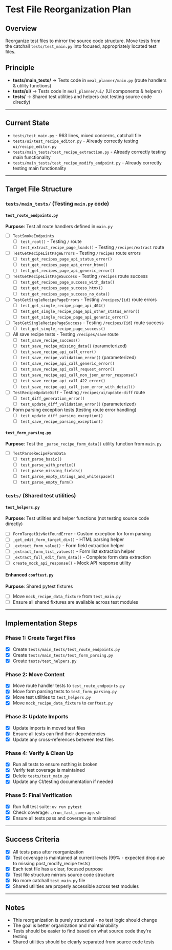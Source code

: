 # Test File Reorganization Plan

## Overview
Reorganize test files to mirror the source code structure. Move tests from the catchall `tests/test_main.py` into focused, appropriately located test files.

## Principle
- **tests/main_tests/** → Tests code in `meal_planner/main.py` (route handlers & utility functions)
- **tests/ui/** → Tests code in `meal_planner/ui/` (UI components & helpers)
- **tests/** → Shared test utilities and helpers (not testing source code directly)

---

## Current State
- `tests/test_main.py` - 963 lines, mixed concerns, catchall file
- `tests/ui/test_recipe_editor.py` - Already correctly testing `ui/recipe_editor.py`
- `tests/main_tests/test_recipe_extraction.py` - Already correctly testing main functionality
- `tests/main_tests/test_recipe_modify_endpoint.py` - Already correctly testing main functionality

---

## Target File Structure

### `tests/main_tests/` (Testing `main.py` code)

#### `test_route_endpoints.py`
**Purpose**: Test all route handlers defined in `main.py`
- [ ] `TestSmokeEndpoints`
  - [ ] `test_root()` - Testing `/` route
  - [ ] `test_extract_recipe_page_loads()` - Testing `/recipes/extract` route
- [ ] `TestGetRecipeListPageErrors` - Testing `/recipes` route errors
  - [ ] `test_get_recipes_page_api_status_error()`
  - [ ] `test_get_recipes_page_api_error_htmx()`
  - [ ] `test_get_recipes_page_api_generic_error()`
- [ ] `TestGetRecipeListPageSuccess` - Testing `/recipes` route success
  - [ ] `test_get_recipes_page_success_with_data()`
  - [ ] `test_get_recipes_page_success_htmx()`
  - [ ] `test_get_recipes_page_success_no_data()`
- [ ] `TestGetSingleRecipePageErrors` - Testing `/recipes/{id}` route errors
  - [ ] `test_get_single_recipe_page_api_404()`
  - [ ] `test_get_single_recipe_page_api_other_status_error()`
  - [ ] `test_get_single_recipe_page_api_generic_error()`
- [ ] `TestGetSingleRecipePageSuccess` - Testing `/recipes/{id}` route success
  - [ ] `test_get_single_recipe_page_success()`
- [ ] All save recipe tests - Testing `/recipes/save` route
  - [ ] `test_save_recipe_success()`
  - [ ] `test_save_recipe_missing_data()` (parameterized)
  - [ ] `test_save_recipe_api_call_error()`
  - [ ] `test_save_recipe_validation_error()` (parameterized)
  - [ ] `test_save_recipe_api_call_generic_error()`
  - [ ] `test_save_recipe_api_call_request_error()`
  - [ ] `test_save_recipe_api_call_non_json_error_response()`
  - [ ] `test_save_recipe_api_call_422_error()`
  - [ ] `test_save_recipe_api_call_json_error_with_detail()`
- [ ] `TestRecipeUpdateDiff` - Testing `/recipes/ui/update-diff` route
  - [ ] `test_diff_generation_error()`
  - [ ] `test_update_diff_validation_error()` (parameterized)
- [ ] Form parsing exception tests (testing route error handling)
  - [ ] `test_update_diff_parsing_exception()`
  - [ ] `test_save_recipe_parsing_exception()`

#### `test_form_parsing.py`
**Purpose**: Test the `_parse_recipe_form_data()` utility function from `main.py`
- [ ] `TestParseRecipeFormData`
  - [ ] `test_parse_basic()`
  - [ ] `test_parse_with_prefix()`
  - [ ] `test_parse_missing_fields()`
  - [ ] `test_parse_empty_strings_and_whitespace()`
  - [ ] `test_parse_empty_form()`

### `tests/` (Shared test utilities)

#### `test_helpers.py`
**Purpose**: Test utilities and helper functions (not testing source code directly)
- [ ] `FormTargetDivNotFoundError` - Custom exception for form parsing
- [ ] `_get_edit_form_target_div()` - HTML parsing helper
- [ ] `_extract_form_value()` - Form field extraction helper  
- [ ] `_extract_form_list_values()` - Form list extraction helper
- [ ] `_extract_full_edit_form_data()` - Complete form data extraction
- [ ] `create_mock_api_response()` - Mock API response utility

#### Enhanced `conftest.py`
**Purpose**: Shared pytest fixtures
- [ ] Move `mock_recipe_data_fixture` from `test_main.py`
- [ ] Ensure all shared fixtures are available across test modules

---

## Implementation Steps

### Phase 1: Create Target Files
- [x] Create `tests/main_tests/test_route_endpoints.py`
- [x] Create `tests/main_tests/test_form_parsing.py`  
- [x] Create `tests/test_helpers.py`

### Phase 2: Move Content
- [x] Move route handler tests to `test_route_endpoints.py`
- [x] Move form parsing tests to `test_form_parsing.py`
- [x] Move test utilities to `test_helpers.py`
- [x] Move `mock_recipe_data_fixture` to `conftest.py`

### Phase 3: Update Imports
- [x] Update imports in moved test files
- [x] Ensure all tests can find their dependencies
- [x] Update any cross-references between test files

### Phase 4: Verify & Clean Up
- [x] Run all tests to ensure nothing is broken
- [x] Verify test coverage is maintained
- [x] Delete `tests/test_main.py`
- [x] Update any CI/testing documentation if needed

### Phase 5: Final Verification
- [x] Run full test suite: `uv run pytest`
- [x] Check coverage: `./run_fast_coverage.sh`
- [x] Ensure all tests pass and coverage is maintained

---

## Success Criteria
- [x] All tests pass after reorganization
- [x] Test coverage is maintained at current levels (99% - expected drop due to missing post_modify_recipe tests)
- [x] Each test file has a clear, focused purpose
- [x] Test file structure mirrors source code structure
- [x] No more catchall `test_main.py` file
- [x] Shared utilities are properly accessible across test modules

---

## Notes
- This reorganization is purely structural - no test logic should change
- The goal is better organization and maintainability
- Tests should be easier to find based on what source code they're testing
- Shared utilities should be clearly separated from source code tests
